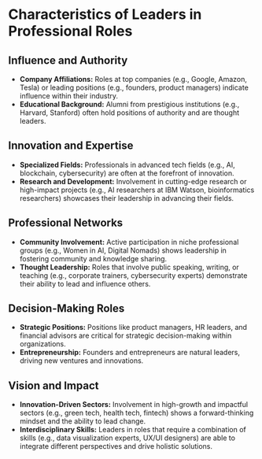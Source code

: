 # Characteristics of Leaders in Professional Roles

## Influence and Authority
- **Company Affiliations:** Roles at top companies (e.g., Google, Amazon, Tesla) or leading positions (e.g., founders, product managers) indicate influence within their industry.
- **Educational Background:** Alumni from prestigious institutions (e.g., Harvard, Stanford) often hold positions of authority and are thought leaders.

## Innovation and Expertise
- **Specialized Fields:** Professionals in advanced tech fields (e.g., AI, blockchain, cybersecurity) are often at the forefront of innovation.
- **Research and Development:** Involvement in cutting-edge research or high-impact projects (e.g., AI researchers at IBM Watson, bioinformatics researchers) showcases their leadership in advancing their fields.

## Professional Networks
- **Community Involvement:** Active participation in niche professional groups (e.g., Women in AI, Digital Nomads) shows leadership in fostering community and knowledge sharing.
- **Thought Leadership:** Roles that involve public speaking, writing, or teaching (e.g., corporate trainers, cybersecurity experts) demonstrate their ability to lead and influence others.

## Decision-Making Roles
- **Strategic Positions:** Positions like product managers, HR leaders, and financial advisors are critical for strategic decision-making within organizations.
- **Entrepreneurship:** Founders and entrepreneurs are natural leaders, driving new ventures and innovations.

## Vision and Impact
- **Innovation-Driven Sectors:** Involvement in high-growth and impactful sectors (e.g., green tech, health tech, fintech) shows a forward-thinking mindset and the ability to lead change.
- **Interdisciplinary Skills:** Leaders in roles that require a combination of skills (e.g., data visualization experts, UX/UI designers) are able to integrate different perspectives and drive holistic solutions.